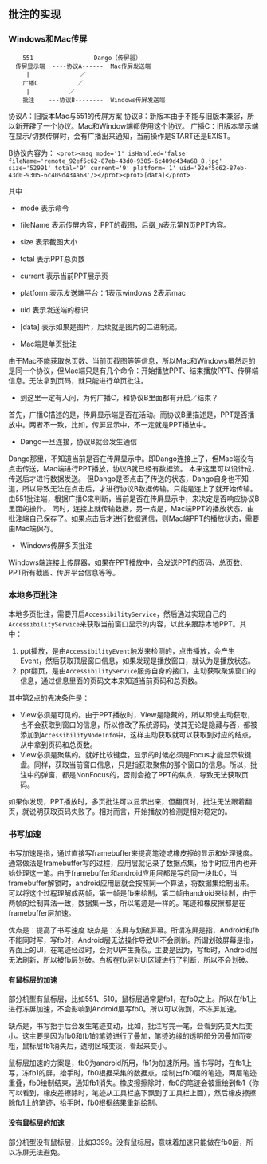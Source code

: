 ## 批注的实现

### Windows和Mac传屏

```
    551                 Dango（传屏器）
  传屏显示端  ----协议A------  Mac传屏发送端
     |              ／
    广播C           ／
     |           ／
    批注    ---协议B--------  Windows传屏发送端
```

协议A：旧版本Mac与551的传屏方案
协议B：新版本由于不能与旧版本兼容，所以新开辟了一个协议。Mac和Window端都使用这个协议。
广播C：旧版本显示端在显示/切换传屏时，会有广播出来通知，当前操作是START还是EXIST。

B协议内容为：
`<prot><msg mode='1' isHandled='false' fileName='remote_92ef5c62-87eb-43d0-9305-6c409d434a68_8.jpg' size='52991' total='9' current='9' platform='1' uid='92ef5c62-87eb-43d0-9305-6c409d434a68'/></prot><prot>[data]</prot>`

其中：

* mode 表示命令
* fileName 表示传屏内容，PPT的截图，后缀`_N`表示第N页PPT内容。
* size 表示截图大小
* total 表示PPT总页数
* current 表示当前PPT展示页
* platform 表示发送端平台：1表示windows 2表示mac
* uid 表示发送端的标识
* [data] 表示如果是图片，后续就是图片的二进制流。

* Mac端是单页批注

由于Mac不能获取总页数、当前页截图等等信息，所以Mac和Windows虽然走的是同一个协议，但Mac端只是有几个命令：开始播放PPT、结束播放PPT、传屏端信息。无法拿到页码，就只能进行单页批注。

* 到这里一定有人问，为何广播C，和协议B里面都有开启／结束？

首先，广播C描述的是，传屏显示端是否在活动。而协议B里描述是，PPT是否播放中。两者不一致，比如，传屏显示中，不一定就是PPT播放中。

* Dango一旦连接，协议B就会发生通信

Dango那里，不知道当前是否在传屏显示中。即Dango连接上了，但Mac端没有点击传送，Mac端进行PPT播放，协议B就已经有数据流。
本来这里可以设计成，传送后才进行数据发送。
但Dango是否点击了传送的状态，Dango自身也不知道，所以导致无法在点击后，才进行协议B数据传输。只能是连上了就开始传输。由551批注端，根据广播C来判断，当前是否在传屏显示中，来决定是否响应协议B里面的操作。
同时，连接上就传输数据，另一点是，Mac端PPT的播放状态，由批注端自己保存了。如果点击后才进行数据通信，则Mac端PPT的播放状态，需要由Mac端保存。

* Windows传屏多页批注

Windows端连接上传屏器，如果在PPT播放中，会发送PPT的页码、总页数、PPT所有截图、传屏平台信息等等。

### 本地多页批注

本地多页批注，需要开启`AccessibilityService`，然后通过实现自己的`AccessibilityService`来获取当前窗口显示的内容，以此来跟踪本地PPT。其中：

1. ppt播放，是由`AccessibilityEvent`触发来检测的，点击播放，会产生Event，然后获取顶层窗口信息，如果发现是播放窗口，就认为是播放状态。
2. ppt翻页，是由`AccessibilityService`服务自身的接口，主动获取聚焦窗口的信息，通过信息里面的页码文本来知道当前页码和总页数。

其中第2点的先决条件是：

* View必须是可见的。由于PPT播放时，View是隐藏的，所以即使主动获取，也不会获取到窗口的信息，所以修改了系统源码，使其无论是隐藏与否，都被添加到`AccessibilityNodeInfo`中，这样主动获取就可以获取到对应的结点，从中拿到页码和总页数。
* View必须是聚焦的。就好比软键盘，显示的时候必须是Focus才能显示软键盘。同样，获取当前窗口信息，只是指获取聚焦的那个窗口的信息。所以，批注中的弹窗，都是NonFocus的，否则会抢了PPT的焦点，导致无法获取页码。

如果你发现，PPT播放时，多页批注可以显示出来，但翻页时，批注无法跟着翻页，就说明获取页码失败了。相对而言，开始播放的检测是相对稳定的。

### 书写加速

书写加速是指，通过直接写framebuffer来提高笔迹或橡皮擦的显示和处理速度。通常做法是framebuffer写的过程，应用层就记录了数据点集，抬手时应用内也开始处理这一笔。由于framebuffer和android应用层都是写的同一块fb0，当framebuffer解锁时，android应用层就会按照同一个算法，将数据集绘制出来。可以将这个过程理解成两帧，第一帧是fb来绘制，第二帧由android来绘制，由于两帧的绘制算法一致，数据集一致，所以笔迹是一样的。笔迹和橡皮擦都是在framebuffer层加速。

优点是：提高了书写速度
缺点是：冻屏与划破屏幕。所谓冻屏是指，Android和fb不能同时写，写fb时，Android层无法操作导致UI不会刷新。所谓划破屏幕是指，界面上的UI，在笔迹经过时，会对UI产生撕裂。主要是因为，写fb时，Android层无法刷新，所以被fb层划破。白板在fb层对UI区域进行了判断，所以不会划破。

#### 有鼠标层的加速

部分机型有鼠标层，比如551、510。鼠标层通常是fb1，在fb0之上。所以在fb1上进行冻屏加速，不会影响到Android层写fb0。所以可以做到，不冻屏加速。

缺点是，书写抬手后会发生笔迹变动，比如，批注写完一笔，会看到先变大后变小。这主要是因为fb0和fb1的笔迹进行了叠加，笔迹边缘的透明部分因叠加而变粗，鼠标层fb1消失后，透明区域变淡，看起来变小。

鼠标层加速的方案是，fb0为android所用，fb1为加速所用。当书写时，在fb1上写，冻fb1的屏，抬手时，fb0根据采集的数据点，绘制出fb0层的笔迹，两层笔迹重叠，fb0绘制结束，通知fb1消失。橡皮擦擦除时，fb0的笔迹会被重绘到fb1（你可以看到，橡皮差擦除时，笔迹从工具栏底下飘到了工具栏上面），然后橡皮擦擦除fb1上的笔迹，抬手时，fb0根据结果重新绘制。

#### 没有鼠标层的加速

部分机型没有鼠标层，比如3399。没有鼠标层，意味着加速只能做在fb0层，所以冻屏无法避免。
